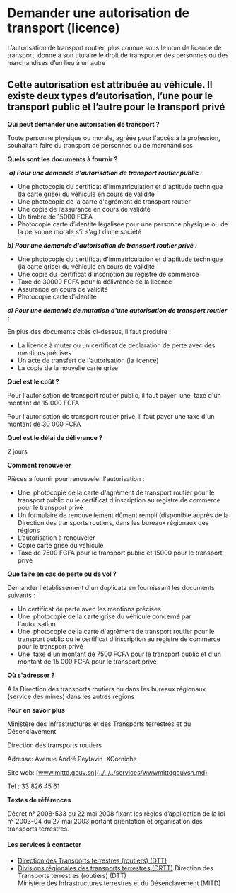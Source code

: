 # Demander une autorisation de transport (licence)

L’autorisation de transport routier, plus connue sous le nom de licence de transport, donne à son titulaire le droit de transporter des personnes ou des marchandises d’un lieu à un autre  
  
Cette autorisation est attribuée au véhicule. Il existe deux types d’autorisation, l’une pour le transport public et l’autre pour le transport privé
----------------------------------------------------------------------------------------------------------------------------------------------------------------------------------------------------------------------------------------------------------------------------------------------------------------------------------------------------

**Qui peut demander une autorisation de transport ?**

Toute personne physique ou morale, agréée pour l'accès à la profession,  souhaitant faire du transport de personnes ou de marchandises

**Quels sont les documents à fournir ?**

 _**a) Pour une demande d'autorisation de transport routier public :**_

*   Une photocopie du certificat d'immatriculation et d'aptitude technique (la carte grise) du véhicule en cours de validité
*   Une photocopie de la carte d'agrément de transport routier
*   Une copie de l’assurance en cours de validité
*   Un timbre de 15000 FCFA
*   Photocopie carte d’identité légalisée pour une personne physique ou de la personne morale s’il s’agit d’une société

_**b) Pour une demande d'autorisation de transport routier privé :**_

*   Une photocopie du certificat d'immatriculation et d'aptitude technique (la carte grise) du véhicule en cours de validité
*   Une copie du  certificat d'inscription au registre de commerce
*   Taxe de 30000 FCFA pour la délivrance de la licence
*   Assurance en cours de validité
*   Photocopie carte d’identité

_**c) Pour une demande de mutation d'une autorisation de transport routier :**_  
  
En plus des documents cités ci-dessus, il faut produire :

*   La licence à muter ou un certificat de déclaration de perte avec des mentions précises
*   Un acte de transfert de l'autorisation (la licence)
*   La copie de la nouvelle carte grise

**Quel est le coût ?**

Pour l'autorisation de transport routier public, il faut payer  une  taxe d'un montant de 15 000 FCFA

Pour l'autorisation de transport routier privé, il faut payer une taxe d'un montant de 30 000 FCFA  
  
**Quel est le délai de délivrance ?**

2 jours

**Comment renouveler**

Pièces à fournir pour renouveler l'autorisation :

*   Une  photocopie de la carte d'agrément de transport routier pour le transport public ou le certificat d'inscription au registre de commerce pour le transport privé
*   Un formulaire de renouvellement dûment rempli (disponible auprès de la Direction des transports routiers, dans les bureaux régionaux des régions
*   L’autorisation à renouveler
*   Copie carte grise du véhicule
*   Taxe de 7500 FCFA pour le transport public et 15000 pour le transport privé

 **Que faire en cas de perte ou de vol ?**

Demander l'établissement d'un duplicata en fournissant les documents suivants :

*   Un certificat de perte avec les mentions précises
*   Une  photocopie de la carte grise du véhicule concerné par l'autorisation
*   Une  photocopie de la carte d'agrément de transport routier pour le transport public ou le certificat d'inscription au registre de commerce pour le transport privé
*   Une  taxe d'un montant de 7500 FCFA pour le transport public et d'un montant de 15 000 FCFA pour le transport privé

**Où s'adresser ?**

A la Direction des transports routiers ou dans les bureaux régionaux (service des mines) dans les autres régions

**Pour en savoir plus**  

Ministère des Infrastructures et des Transports terrestres et du Désenclavement  

Direction des transports routiers                                                    

Adresse: Avenue André Peytavin  XCorniche              

Site web: [www.mittd.gouv.sn](../../../services/wwwmittdgouvsn.md)

Tel : 33 826[](../../../services/.md) 45 61

**Textes de références**

Décret n° 2008-533 du 22 mai 2008 fixant les règles d’application de la loi n° 2003-04 du 27 mai 2003 portant orientation et organisation des transports terrestres.

#### Les services à contacter

*   [Direction des Transports terrestres (routiers) (DTT)](../../../services/direction-des-transports-terrestres-routiers-dtt.md)
*   [Divisions régionales des transports terrestres (DRTT)](../../../services/divisions-regionales-des-transports-terrestres-drtt.md) Direction des Transports terrestres (routiers) (DTT)  
    Ministère des Infrastructures terrestres et du Désenclavement (MITD)